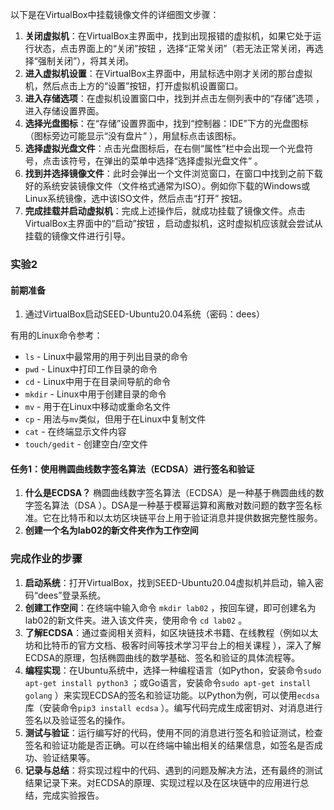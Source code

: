 以下是在VirtualBox中挂载镜像文件的详细图文步骤：
1. **关闭虚拟机**：在VirtualBox主界面中，找到出现报错的虚拟机，如果它处于运行状态，点击界面上的“关闭”按钮 ，选择“正常关闭”（若无法正常关闭，再选择“强制关闭”），将其关闭。
2. **进入虚拟机设置**：在VirtualBox主界面中，用鼠标选中刚才关闭的那台虚拟机，然后点击上方的“设置”按钮，打开虚拟机设置窗口。 
3. **进入存储选项**：在虚拟机设置窗口中，找到并点击左侧列表中的“存储”选项 ，进入存储设置界面。 
4. **选择光盘图标**：在“存储”设置界面中，找到“控制器：IDE”下方的光盘图标（图标旁边可能显示“没有盘片” ），用鼠标点击该图标。
5. **选择虚拟光盘文件**：点击光盘图标后，在右侧“属性”栏中会出现一个光盘符号，点击该符号，在弹出的菜单中选择“选择虚拟光盘文件” 。 
6. **找到并选择镜像文件**：此时会弹出一个文件浏览窗口，在窗口中找到之前下载好的系统安装镜像文件（文件格式通常为ISO）。例如你下载的Windows或Linux系统镜像，选中该ISO文件，然后点击“打开” 按钮。 
7. **完成挂载并启动虚拟机**：完成上述操作后，就成功挂载了镜像文件。点击VirtualBox主界面中的“启动”按钮 ，启动虚拟机，这时虚拟机应该就会尝试从挂载的镜像文件进行引导。

### 实验2
#### 前期准备
1. 通过VirtualBox启动SEED-Ubuntu20.04系统（密码：dees）

有用的Linux命令参考：
- `ls` - Linux中最常用的用于列出目录的命令
- `pwd` - Linux中打印工作目录的命令
- `cd` - Linux中用于在目录间导航的命令
- `mkdir` - Linux中用于创建目录的命令
- `mv` - 用于在Linux中移动或重命名文件
- `cp` - 用法与`mv`类似，但用于在Linux中复制文件
- `cat` - 在终端显示文件内容
- `touch/gedit` - 创建空白/空文件

#### 任务1：使用椭圆曲线数字签名算法（ECDSA）进行签名和验证
1. **什么是ECDSA？**
椭圆曲线数字签名算法（ECDSA）是一种基于椭圆曲线的数字签名算法（DSA ）。DSA是一种基于模幂运算和离散对数问题的数字签名标准。它在比特币和以太坊区块链平台上用于验证消息并提供数据完整性服务。
2. **创建一个名为lab02的新文件夹作为工作空间**

### 完成作业的步骤
1. **启动系统**：打开VirtualBox，找到SEED-Ubuntu20.04虚拟机并启动，输入密码“dees”登录系统。
2. **创建工作空间**：在终端中输入命令 `mkdir lab02` ，按回车键，即可创建名为lab02的新文件夹。进入该文件夹，使用命令 `cd lab02` 。
3. **了解ECDSA**：通过查阅相关资料，如区块链技术书籍、在线教程（例如以太坊和比特币的官方文档、极客时间等技术学习平台上的相关课程 ），深入了解ECDSA的原理，包括椭圆曲线的数学基础、签名和验证的具体流程等。
4. **编程实现**：在Ubuntu系统中，选择一种编程语言（如Python，安装命令`sudo apt-get install python3` ；或Go语言，安装命令`sudo apt-get install golang` ）来实现ECDSA的签名和验证功能。以Python为例，可以使用`ecdsa`库（安装命令`pip3 install ecdsa` ）。编写代码完成生成密钥对、对消息进行签名以及验证签名的操作。
5. **测试与验证**：运行编写好的代码，使用不同的消息进行签名和验证测试，检查签名和验证功能是否正确。可以在终端中输出相关的结果信息，如签名是否成功、验证结果等。
6. **记录与总结**：将实现过程中的代码、遇到的问题及解决方法，还有最终的测试结果记录下来。对ECDSA的原理、实现过程以及在区块链中的应用进行总结，完成实验报告。 

